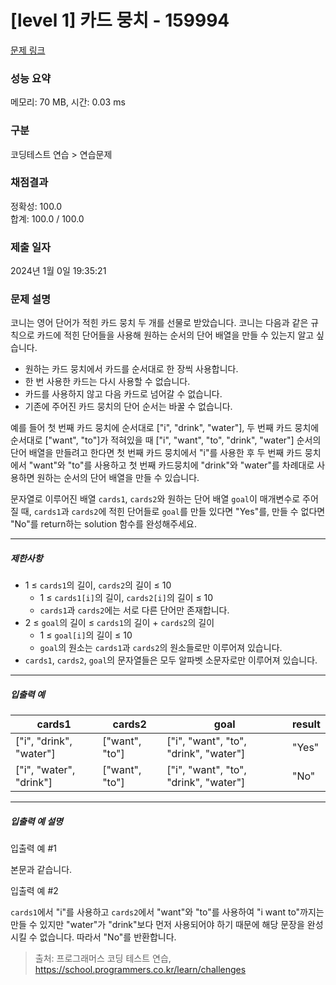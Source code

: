 # [level 1] 카드 뭉치 - 159994 

[문제 링크](https://school.programmers.co.kr/learn/courses/30/lessons/159994) 

### 성능 요약

메모리: 70 MB, 시간: 0.03 ms

### 구분

코딩테스트 연습 > 연습문제

### 채점결과

정확성: 100.0<br/>합계: 100.0 / 100.0

### 제출 일자

2024년 1월 0일 19:35:21

### 문제 설명

<p>코니는 영어 단어가 적힌 카드 뭉치 두 개를 선물로 받았습니다. 코니는 다음과 같은 규칙으로 카드에 적힌 단어들을 사용해 원하는 순서의 단어 배열을 만들 수 있는지 알고 싶습니다.</p>

<ul>
<li>원하는 카드 뭉치에서 카드를 순서대로 한 장씩 사용합니다.</li>
<li>한 번 사용한 카드는 다시 사용할 수 없습니다.</li>
<li>카드를 사용하지 않고 다음 카드로 넘어갈 수 없습니다.</li>
<li>기존에 주어진 카드 뭉치의 단어 순서는 바꿀 수 없습니다.</li>
</ul>

<p>예를 들어 첫 번째 카드 뭉치에 순서대로 ["i", "drink", "water"], 두 번째 카드 뭉치에 순서대로 ["want", "to"]가 적혀있을 때 ["i", "want", "to", "drink", "water"] 순서의 단어 배열을 만들려고 한다면 첫 번째 카드 뭉치에서 "i"를 사용한 후 두 번째 카드 뭉치에서 "want"와 "to"를 사용하고 첫 번째 카드뭉치에 "drink"와 "water"를 차례대로 사용하면 원하는 순서의 단어 배열을 만들 수 있습니다.</p>

<p>문자열로 이루어진 배열 <code>cards1</code>, <code>cards2</code>와 원하는 단어 배열&nbsp;<code>goal</code>이 매개변수로 주어질 때, <code>cards1</code>과 <code>cards2</code>에 적힌 단어들로 <code>goal</code>를 만들 있다면 "Yes"를, 만들 수 없다면 "No"를 return하는 solution 함수를 완성해주세요.</p>

<hr>

<h5>제한사항</h5>

<ul>
<li>1 ≤ <code>cards1</code>의 길이, <code>cards2</code>의 길이 ≤ 10

<ul>
<li>1 ≤ <code>cards1[i]</code>의 길이, <code>cards2[i]</code>의 길이 ≤ 10</li>
<li><code>cards1</code>과 <code>cards2</code>에는 서로 다른 단어만 존재합니다.</li>
</ul></li>
<li>2 ≤ <code>goal</code>의 길이 ≤ <code>cards1</code>의 길이 + <code>cards2</code>의 길이

<ul>
<li>1 ≤ <code>goal[i]</code>의 길이 ≤ 10</li>
<li><code>goal</code>의 원소는 <code>cards1</code>과 <code>cards2</code>의 원소들로만 이루어져 있습니다.</li>
</ul></li>
<li><code>cards1</code>, <code>cards2</code>, <code>goal</code>의 문자열들은 모두 알파벳 소문자로만 이루어져 있습니다.</li>
</ul>

<hr>

<h5>입출력 예</h5>
<table class="table">
        <thead><tr>
<th>cards1</th>
<th>cards2</th>
<th>goal</th>
<th>result</th>
</tr>
</thead>
        <tbody><tr>
<td>["i", "drink", "water"]</td>
<td>["want", "to"]</td>
<td>["i", "want", "to", "drink", "water"]</td>
<td>"Yes"</td>
</tr>
<tr>
<td>["i", "water", "drink"]</td>
<td>["want", "to"]</td>
<td>["i", "want", "to", "drink", "water"]</td>
<td>"No"</td>
</tr>
</tbody>
      </table>
<hr>

<h5>입출력 예 설명</h5>

<p>입출력 예 #1</p>

<p>본문과 같습니다.</p>

<p>입출력 예 #2</p>

<p><code>cards1</code>에서 "i"를 사용하고 <code>cards2</code>에서 "want"와 "to"를 사용하여 "i want to"까지는 만들 수 있지만 "water"가 "drink"보다 먼저 사용되어야 하기 때문에 해당 문장을 완성시킬 수 없습니다. 따라서 "No"를 반환합니다.</p>


> 출처: 프로그래머스 코딩 테스트 연습, https://school.programmers.co.kr/learn/challenges